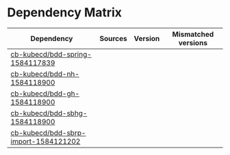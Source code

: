 # Dependency Matrix

Dependency | Sources | Version | Mismatched versions
---------- | ------- | ------- | -------------------
[cb-kubecd/bdd-spring-1584117839](https://github.com/cb-kubecd/bdd-spring-1584117839.git) |  | []() | 
[cb-kubecd/bdd-nh-1584118900](https://github.com/cb-kubecd/bdd-nh-1584118900.git) |  | []() | 
[cb-kubecd/bdd-gh-1584118900](https://github.com/cb-kubecd/bdd-gh-1584118900.git) |  | []() | 
[cb-kubecd/bdd-sbhg-1584118900](https://github.com/cb-kubecd/bdd-sbhg-1584118900.git) |  | []() | 
[cb-kubecd/bdd-sbrp-import-1584121202](https://github.com/cb-kubecd/bdd-sbrp-import-1584121202.git) |  | []() | 
